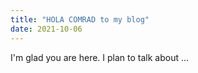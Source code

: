 ```yaml
---
title: "HOLA COMRAD to my blog"
date: 2021-10-06
---
```


I'm glad you are here. I plan to talk about ...
